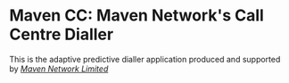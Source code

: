 # Maven CC: Maven Network's Call Centre Dialler

This is the adaptive predictive dialler application produced and supported by [*Maven Network Limited*](http://www.mavennetwork.co.uk)
